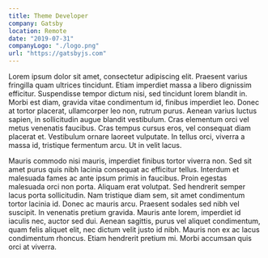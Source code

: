 ```yaml
---
title: Theme Developer
company: Gatsby
location: Remote
date: "2019-07-31"
companyLogo: "./logo.png"
url: "https://gatsbyjs.com"
---
```


Lorem ipsum dolor sit amet, consectetur adipiscing elit. Praesent varius fringilla quam ultrices tincidunt. Etiam imperdiet massa a libero dignissim efficitur. Suspendisse tempor dictum nisi, sed tincidunt lorem blandit in. Morbi est diam, gravida vitae condimentum id, finibus imperdiet leo. Donec at tortor placerat, ullamcorper leo non, rutrum purus. Aenean varius luctus sapien, in sollicitudin augue blandit vestibulum. Cras elementum orci vel metus venenatis faucibus. Cras tempus cursus eros, vel consequat diam placerat et. Vestibulum ornare laoreet vulputate. In tellus orci, viverra a massa id, tristique fermentum arcu. Ut in velit lacus.

Mauris commodo nisi mauris, imperdiet finibus tortor viverra non. Sed sit amet purus quis nibh lacinia consequat ac efficitur tellus. Interdum et malesuada fames ac ante ipsum primis in faucibus. Proin egestas malesuada orci non porta. Aliquam erat volutpat. Sed hendrerit semper lacus porta sollicitudin. Nam tristique diam sem, sit amet condimentum tortor lacinia id. Donec ac mauris arcu. Praesent sodales sed nibh vel suscipit. In venenatis pretium gravida. Mauris ante lorem, imperdiet id iaculis nec, auctor sed dui. Aenean sagittis, purus vel aliquet condimentum, quam felis aliquet elit, nec dictum velit justo id nibh. Mauris non ex ac lacus condimentum rhoncus. Etiam hendrerit pretium mi. Morbi accumsan quis orci at viverra.

